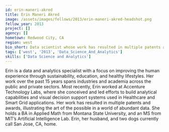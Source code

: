 ```yaml
---
id: erin-maneri-akred
title: Erin Maneri Akred
image: /assets/images/fellows/2013/erin-maneri-akred-headshot.png
fellow_year: 2013
project: []
agency: []
hometown: Redwood City, CA
region: west
bio_short: Data scientist whose work has resulted in multiple patents and awards, illustrating the art of the possible in a world of abundant data.
tags: ['west', '2013', 'Data_Science_And_Analytics']
skills: ['Data Science and Analytics']
---
```


Erin is a data and analytics specialist with a focus on improving the human experience through sustainability, education, and healthy lifestyles.  Her work over the past 15 years spans industries and academia across the public and private sectors.  Most recently, Erin worked at Accenture Technology Labs, where she conceived and led efforts to build analytical capabilities and visual decision support systems used in Healthcare and Smart Grid applications.  Her work has resulted in multiple patents and awards, illustrating the art of the possible in a world of abundant data.  She holds a BA in Applied Math from Montana State University, and an MS from MIT’s Artificial Intelligence Lab.  Erin, her husband, and two dogs currently call San Jose, CA, home.
